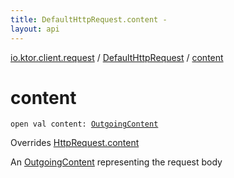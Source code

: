 ```yaml
---
title: DefaultHttpRequest.content - 
layout: api
---
```


<div class='api-docs-breadcrumbs'><a href="../index.html">io.ktor.client.request</a> / <a href="index.html">DefaultHttpRequest</a> / <a href="./content.html">content</a></div>

# content

<div class="signature"><code><span class="keyword">open</span> <span class="keyword">val </span><span class="identifier">content</span><span class="symbol">: </span><a href="../../io.ktor.http.content/-outgoing-content/index.html"><span class="identifier">OutgoingContent</span></a></code></div>

Overrides <a href="../-http-request/content.html">HttpRequest.content</a>

An <a href="../../io.ktor.http.content/-outgoing-content/index.html">OutgoingContent</a> representing the request body

